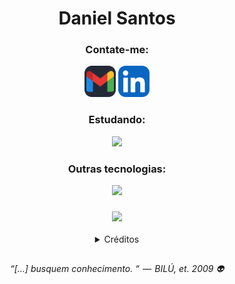 <h1 align="center">Daniel Santos</h1>

<h3 align="center">Contate-me:</h3>

<div align="center">
  <a href="mailto:dan.danielfs@gmail.com"
    ><img
      src="https://github.com/tandpfun/skill-icons/raw/main/icons/Gmail-Dark.svg"
      alt="Gmail"
      width="50"
      height="50"
  /></a>
  <a href="https://www.linkedin.com/in/daniel-fsantos/">
    <img
      src="https://github.com/tandpfun/skill-icons/raw/main/icons/LinkedIn.svg"
      alt="Linkedin"
      width="50"
      height="50"
    />
  </a>

  <div align="center">
    <h3>Estudando:</h3>
    <img src="https://skillicons.dev/icons?i=javascript,react,typescript" />
  </div>

  <div align="center">
    <h3>Outras tecnologias:</h3>
    <img src="https://skillicons.dev/icons?i=figma,html,css,git,github" />
  </div>

  <h3></h3>

  <div align="center">
    <img
      height="160em"
      src="https://github-readme-stats.vercel.app/api/top-langs/?username=danielsantos404&layout=compact&theme=react"
    />
  </div>

  <br />

  <details align="center">
    <summary>Créditos</summary>
    <a href="https://github.com/tandpfun/skill-icons">Skill Icons</a>
    <br />
    <a href="https://github.com/anuraghazra/github-readme-stats">GitHub Readme Stats</a>
  </details>

  ##

  <p align="center">
    <em>“[…] busquem conhecimento. “  —  BILÚ, et. 2009 👽</em>
  </p>
</div>
